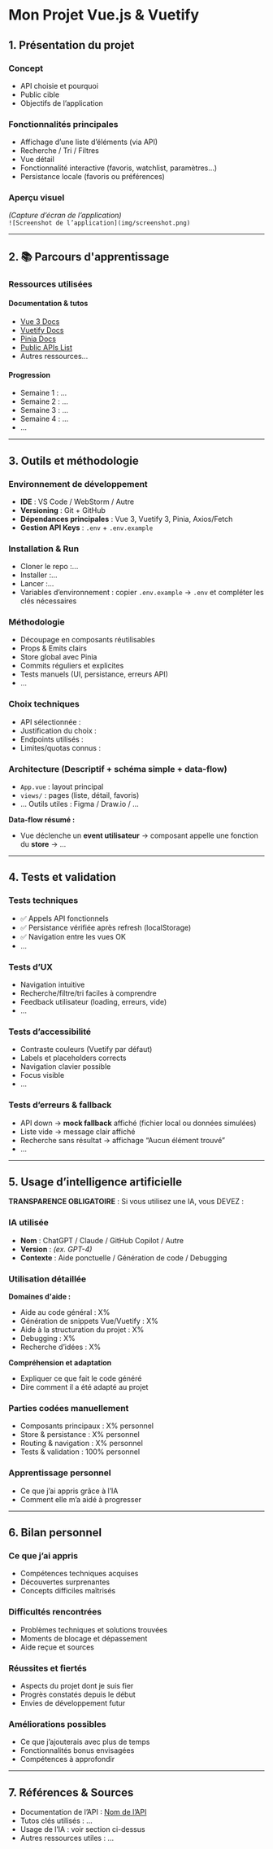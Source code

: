 # Mon Projet Vue.js & Vuetify

## 1. Présentation du projet

### Concept
- API choisie et pourquoi  
- Public cible  
- Objectifs de l’application  

### Fonctionnalités principales
- Affichage d’une liste d’éléments (via API)
- Recherche / Tri / Filtres
- Vue détail
- Fonctionnalité interactive (favoris, watchlist, paramètres…)
- Persistance locale (favoris ou préférences)

### Aperçu visuel
_(Capture d’écran de l’application)_  
`![Screenshot de l’application](img/screenshot.png)`

---

## 2. 📚 Parcours d'apprentissage

### Ressources utilisées
#### Documentation & tutos
- [Vue 3 Docs](https://vuejs.org/guide/introduction.html)
- [Vuetify Docs](https://vuetifyjs.com/en/components/all/)
- [Pinia Docs](https://pinia.vuejs.org/)
- [Public APIs List](https://github.com/public-apis/public-apis)
- Autres ressources...

#### Progression
- Semaine 1 : ...
- Semaine 2 : ...
- Semaine 3 : ...
- Semaine 4 : ...
- ...

---

## 3. Outils et méthodologie

### Environnement de développement
- **IDE** : VS Code / WebStorm / Autre
- **Versioning** : Git + GitHub
- **Dépendances principales** : Vue 3, Vuetify 3, Pinia, Axios/Fetch
- **Gestion API Keys** : `.env` + `.env.example`

### Installation & Run
- Cloner le repo :...
- Installer :... 
- Lancer :...
- Variables d’environnement : copier `.env.example` → `.env` et compléter les clés nécessaires  

### Méthodologie
- Découpage en composants réutilisables
- Props & Emits clairs
- Store global avec Pinia
- Commits réguliers et explicites
- Tests manuels (UI, persistance, erreurs API)
- ...

### Choix techniques
- API sélectionnée :  
- Justification du choix :  
- Endpoints utilisés :  
- Limites/quotas connus :  

### Architecture (Descriptif + schéma simple + data-flow)
- `App.vue` : layout principal  
- `views/` : pages (liste, détail, favoris)  
- ...
Outils utiles : Figma / Draw.io / ...

**Data-flow résumé :**  
- Vue déclenche un **event utilisateur** → composant appelle une fonction du **store** → ...

---

## 4. Tests et validation

### Tests techniques
- ✅ Appels API fonctionnels  
- ✅ Persistance vérifiée après refresh (localStorage)  
- ✅ Navigation entre les vues OK  
- ...

### Tests d’UX
- Navigation intuitive  
- Recherche/filtre/tri faciles à comprendre  
- Feedback utilisateur (loading, erreurs, vide)  
- ...

### Tests d’accessibilité
- Contraste couleurs (Vuetify par défaut)  
- Labels et placeholders corrects  
- Navigation clavier possible  
- Focus visible  
- ...

### Tests d’erreurs & fallback
- API down → **mock fallback** affiché (fichier local ou données simulées)  
- Liste vide → message clair affiché  
- Recherche sans résultat → affichage “Aucun élément trouvé”  
- ...

---

## 5. Usage d’intelligence artificielle

**TRANSPARENCE OBLIGATOIRE** : Si vous utilisez une IA, vous DEVEZ :

### IA utilisée
- **Nom** : ChatGPT / Claude / GitHub Copilot / Autre  
- **Version** : _(ex. GPT-4)_  
- **Contexte** : Aide ponctuelle / Génération de code / Debugging  

### Utilisation détaillée
**Domaines d'aide :**
- Aide au code général : X%
- Génération de snippets Vue/Vuetify : X%  
- Aide à la structuration du projet : X%
- Debugging : X%  
- Recherche d’idées : X%  

**Compréhension et adaptation**
- Expliquer ce que fait le code généré  
- Dire comment il a été adapté au projet  

### Parties codées manuellement
- Composants principaux : X% personnel  
- Store & persistance : X% personnel  
- Routing & navigation : X% personnel  
- Tests & validation : 100% personnel  

### Apprentissage personnel
- Ce que j’ai appris grâce à l’IA  
- Comment elle m’a aidé à progresser  

---

## 6. Bilan personnel

### Ce que j’ai appris
- Compétences techniques acquises  
- Découvertes surprenantes  
- Concepts difficiles maîtrisés  

### Difficultés rencontrées
- Problèmes techniques et solutions trouvées  
- Moments de blocage et dépassement  
- Aide reçue et sources  

### Réussites et fiertés
- Aspects du projet dont je suis fier  
- Progrès constatés depuis le début  
- Envies de développement futur  

### Améliorations possibles
- Ce que j’ajouterais avec plus de temps  
- Fonctionnalités bonus envisagées  
- Compétences à approfondir  

---

## 7. Références & Sources
- Documentation de l’API : [Nom de l’API](https://...)  
- Tutos clés utilisés : ...  
- Usage de l’IA : voir section ci-dessus  
- Autres ressources utiles : ...
